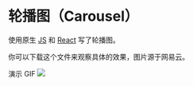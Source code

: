 # 轮播图（Carousel）

使用原生 [JS](./origin) 和 [React](./react) 写了轮播图。

你可以下载这个文件来观察具体的效果，图片源于网易云。

演示 GIF
![](./assets/demo.gif)